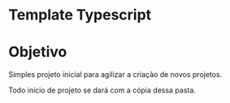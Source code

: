 # Template Typescript
# Objetivo
Simples projeto inicial para agilizar a criação de novos projetos.

Todo inicio de projeto se dará com a cópia dessa pasta.
